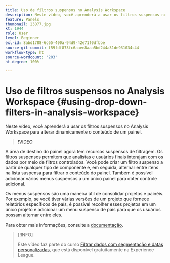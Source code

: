 ```yaml
---
title: Uso de filtros suspensos no Analysis Workspace
description: Neste vídeo, você aprenderá a usar os filtros suspensos no Analysis Workspace para alterar dinamicamente o conteúdo de um painel.
feature: Panels
thumbnail: 23877.jpg
kt: 1944
role: User
level: Beginner
exl-id: 8abd1788-6c65-400a-94d9-42e71f0dfbbe
source-git-commit: f59fdf873fc6aaee8aaa5bd244a31de931034c44
workflow-type: ht
source-wordcount: '203'
ht-degree: 100%

---
```


# Uso de filtros suspensos no Analysis Workspace {#using-drop-down-filters-in-analysis-workspace}

Neste vídeo, você aprenderá a usar os filtros suspensos no Analysis Workspace para alterar dinamicamente o conteúdo de um painel.

>[!VIDEO](https://video.tv.adobe.com/v/23877/?quality=12)

A área de destino do painel agora tem recursos suspensos de filtragem. Os filtros suspensos permitem que analistas e usuários finais interajam com os dados por meio de filtros controlados. Você pode criar um filtro suspenso a partir de qualquer tipo de componente e, em seguida, alternar entre itens na lista suspensa para filtrar o conteúdo do painel. Também é possível adicionar vários menus suspensos a um único painel para obter controle adicional.

Os menus suspensos são uma maneira útil de consolidar projetos e painéis. Por exemplo, se você tiver várias versões de um projeto que fornece relatórios específicos de país, é possível recolher esses projetos em um único projeto e adicionar um menu suspenso de país para que os usuários possam alternar entre eles.

Para obter mais informações, consulte a [documentação](https://experienceleague.adobe.com/docs/analytics/analyze/analysis-workspace/panels/panels.html?lang=pt-BR).

>[!INFO]
>
> Este vídeo faz parte do curso [Filtrar dados com segmentação e datas personalizadas](https://experienceleague.adobe.com/?recommended=Analytics-U-1-2021.1.filterdata&amp;lang=pt-BR), que está disponível gratuitamente na Experience League.
